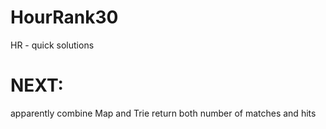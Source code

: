 # HourRank30
HR - quick solutions

# NEXT:
apparently combine Map and Trie
return both number of matches and hits
